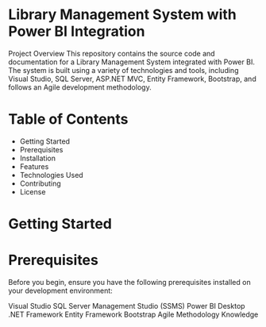 # Library Management System with Power BI Integration
Project Overview
This repository contains the source code and documentation for a Library Management System integrated with Power BI. The system is built using a variety of technologies and tools, including Visual Studio, SQL Server, ASP.NET MVC, Entity Framework, Bootstrap, and follows an Agile development methodology.

# Table of Contents
* Getting Started
* Prerequisites
* Installation
* Features
* Technologies Used
* Contributing
* License
# Getting Started
# Prerequisites
Before you begin, ensure you have the following prerequisites installed on your development environment:

Visual Studio
SQL Server Management Studio (SSMS)
Power BI Desktop
.NET Framework
Entity Framework
Bootstrap
Agile Methodology Knowledge
